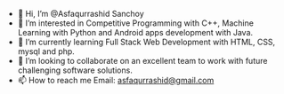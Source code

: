 - 👋 Hi, I’m @Asfaqurrashid Sanchoy
- 👀 I’m interested in Competitive Programming with C++, Machine Learning with Python and Android apps development with Java.
- 🌱 I’m currently learning Full Stack Web Development with HTML, CSS, mysql and php.
- 💞️ I’m looking to collaborate on an excellent team to work with future challenging software solutions.
- 📫 How to reach me Email: asfaqurrashid@gmail.com

<!---
Asfaqurrashid/Asfaqurrashid is a ✨ special ✨ repository because its `README.md` (this file) appears on your GitHub profile.
You can click the Preview link to take a look at your changes.
--->

